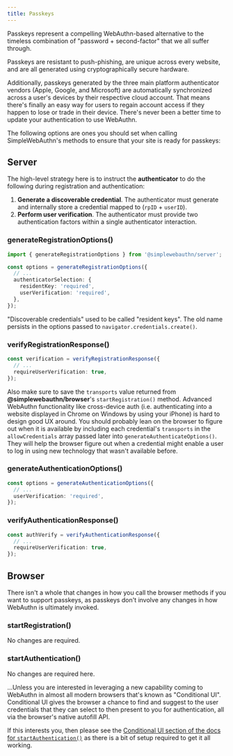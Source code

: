 ```yaml
---
title: Passkeys
---
```


Passkeys represent a compelling WebAuthn-based alternative to the timeless combination of "password + second-factor" that we all suffer through.

Passkeys are resistant to push-phishing, are unique across every website, and are all generated using cryptographically secure hardware.

Additionally, passkeys generated by the three main platform authenticator vendors (Apple, Google, and Microsoft) are automatically synchronized across a user's devices by their respective cloud account. That means there's finally an easy way for users to regain account access if they happen to lose or trade in their device. There's never been a better time to update your authentication to use WebAuthn.

The following options are ones you should set when calling SimpleWebAuthn's methods to ensure that your site is ready for passkeys:

## Server

The high-level strategy here is to instruct the **authenticator** to do the following during registration and authentication:

1. **Generate a discoverable credential**. The authenticator must generate and internally store a credential mapped to (`rpID` + `userID`).
2. **Perform user verification**. The authenticator must provide two authentication factors within a single authenticator interaction.

### generateRegistrationOptions()

```ts
import { generateRegistrationOptions } from '@simplewebauthn/server';

const options = generateRegistrationOptions({
  // ...
  authenticatorSelection: {
    residentKey: 'required',
    userVerification: 'required',
  },
});
```

"Discoverable credentials" used to be called "resident keys". The old name persists in the options passed to `navigator.credentials.create()`.

### verifyRegistrationResponse()

```ts
const verification = verifyRegistrationResponse({
  // ...
  requireUserVerification: true,
});
```

Also make sure to save the `transports` value returned from **@simplewebauthn/browser**'s `startRegistration()` method. Advanced WebAuthn functionality like cross-device auth (i.e. authenticating into a website displayed in Chrome on Windows by using your iPhone) is hard to design good UX around. You should probably lean on the browser to figure out when it is available by including each credential's `transports` in the `allowCredentials` array passed later into `generateAuthenticateOptions()`. They will help the browser figure out when a credential might enable a user to log in using new technology that wasn't available before.

### generateAuthenticationOptions()

```ts
const options = generateAuthenticationOptions({
  // ...
  userVerification: 'required',
});
```

### verifyAuthenticationResponse()

```ts
const authVerify = verifyAuthenticationResponse({
  // ...
  requireUserVerification: true,
});
```

## Browser

There isn't a whole that changes in how you call the browser methods if you want to support passkeys, as passkeys don't involve any changes in how WebAuthn is ultimately invoked.

### startRegistration()

No changes are required.

### startAuthentication()

No changes are required here.

...Unless you are interested in leveraging a new capability coming to WebAuthn in almost all modern browsers that's known as "Conditional UI". Conditional UI gives the browser a chance to find and suggest to the user credentials that they can select to then present to you for authentication, all via the browser's native autofill API.

If this interests you, then please see the [Conditional UI section of the docs for `startAuthentication()`](packages/browser.mdx#browser-autofill-aka-conditional-ui) as there is a bit of setup required to get it all working.
